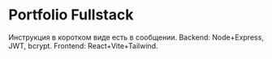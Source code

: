 # Portfolio Fullstack
Инструкция в коротком виде есть в сообщении. Backend: Node+Express, JWT, bcrypt. Frontend: React+Vite+Tailwind.
